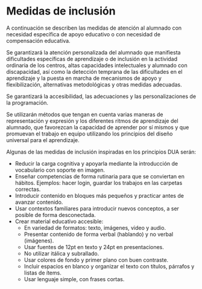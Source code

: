 # Medidas de inclusión

A continuación se describen las medidas de atención al alumnado con necesidad específica de apoyo educativo o con necesidad de compensación educativa.

Se garantizará la atención personalizada del alumnado que manifiesta dificultades específicas de aprendizaje o de inclusión en la actividad ordinaria de los centros, altas capacidades intelectuales y alumnado con discapacidad, así como la detección temprana de las dificultades en el aprendizaje y la puesta en marcha de mecanismos de apoyo y flexibilización, alternativas metodológicas y otras medidas adecuadas.

Se garantizará la accesibilidad, las adecuaciones y las personalizaciones de la programación.

Se utilizarán métodos que tengan en cuenta varias maneras de representación y expresión y los diferentes ritmos de aprendizaje del alumnado, que favorezcan la capacidad de aprender por sí mismos y que promuevan el trabajo en equipo utilizando los principios del diseño universal para el aprendizaje.

Algunas de las medidas de inclusión inspiradas en los principios DUA serán:

- Reducir la carga cognitiva y apoyarla mediante la introducción de vocabulario con soporte en imagen.
- Enseñar competencias de forma rutinaria para que se conviertan en hábitos. Ejemplos: hacer login, guardar los trabajos en las carpetas correctas.
- Introducir contenido en bloques más pequeños y practicar antes de avanzar contenido.
- Usar contextos familiares para introducir nuevos conceptos, a ser posible de forma desconectada.
- Crear material educativo accesible:
  - En variedad de formatos: texto, imágenes, video y audio.
  - Presentar contenido de forma verbal (hablando) y no verbal (imágenes).
  - Usar fuentes de 12pt en texto y 24pt en presentaciones.
  - No utilizar itálica y subrallado.
  - Usar colores de fondo y primer plano con buen contraste.
  - Incluir espacios en blanco y organizar el texto con títulos, párrafos y listas de ítems.
  - Usar lenguaje simple, con frases cortas.
